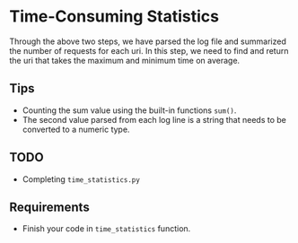 # Time-Consuming Statistics

Through the above two steps, we have parsed the log file and summarized the number of requests for each uri. In this step, we need to find and return the uri that takes the maximum and minimum time on average.

## Tips

- Counting the sum value using the built-in functions `sum()`.
- The second value parsed from each log line is a string that needs to be converted to a numeric type.

## TODO

- Completing `time_statistics.py`

## Requirements

- Finish your code in `time_statistics` function.
